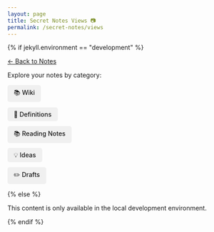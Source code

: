 ```yaml
---
layout: page
title: Secret Notes Views 📷
permalink: /secret-notes/views
---
```


{% if jekyll.environment == "development" %}
  <div class="view-navigation">
    <p><a href="/secret-notes">← Back to Notes</a></p>
    <p>Explore your notes by category:</p>
    <ul class="view-directory-list">
          <li><a href="/secret-notes/views/wiki" class="directory-link">📚 Wiki</a></li>
      <li><a href="/secret-notes/views/definitions" class="directory-link">📖 Definitions</a></li>
      <li><a href="/secret-notes/views/reading_notes" class="directory-link">📚 Reading Notes</a></li>
            <li><a href="/secret-notes/views/ideas" class="directory-link">💡 Ideas</a></li>
      <li><a href="/secret-notes/views/drafts" class="directory-link">✏️ Drafts</a></li>
    </ul>
  </div>

{% else %}
  <p>This content is only available in the local development environment.</p>
{% endif %}

<style>
.view-directory-list {
  list-style: none;
  padding-left: 0;
}

.view-directory-list li {
  margin: 0.8em 0;
}

.directory-link {
  display: inline-block;
  padding: 0.5em 1em;
  background-color: var(--brand-color-light, #f0f0f0);
  border-radius: 5px;
  text-decoration: none;
  font-weight: 500;
  transition: background-color 0.2s ease;
}

.directory-link:hover {
  background-color: var(--brand-color, #ccc);
  text-decoration: none;
}
</style> 